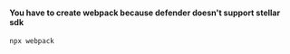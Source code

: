 #### You have to create webpack because defender doesn't support stellar sdk
```bash
npx webpack
```